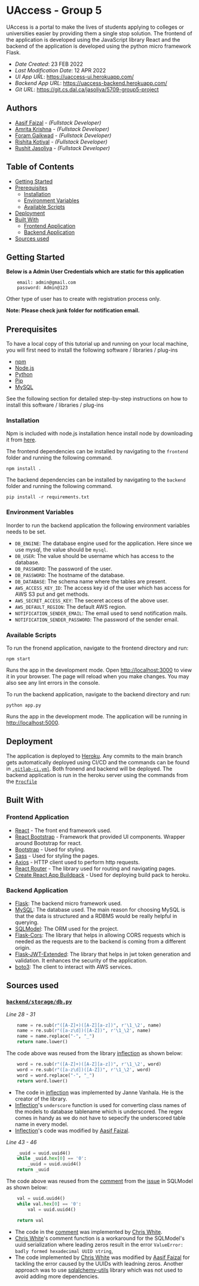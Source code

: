 # UAccess - Group 5

UAccess is a portal to make the lives of students applying to colleges or universities easier by providing them a single stop solution. The frontend of the application is developed using the JavaScript library React and the backend of the application is developed using the python micro framework Flask. 

- _Date Created_: 23 FEB 2022
- _Last Modification Date_: 12 APR 2022
- _UI App URL_: <https://uaccess-ui.herokuapp.com/>
- _Backend App URL_: <https://uaccess-backend.herokuapp.com/>
- _Git URL_: <https://git.cs.dal.ca/jasoliya/5709-group5-project>

## Authors

- [Aasif Faizal](https://git.cs.dal.ca/faizal) - _(Fullstack Developer)_
- [Amrita Krishna](https://git.cs.dal.ca/akrishna) - _(Fullstack Developer)_
- [Foram Gaikwad](https://git.cs.dal.ca/fgaikwad) - _(Fullstack Developer)_
- [Rishita Kotiyal](https://git.cs.dal.ca/kotiyal) - _(Fullstack Developer)_
- [Rushit Jasoliya](https://git.cs.dal.ca/jasoliya) - _(Fullstack Developer)_

## Table of Contents

- [Getting Started](#getting-started)
- [Prerequisites](#prerequisites)
    - [Installation](#installation)
    - [Environment Variables](#environment-variables)
    - [Available Scripts](#available-scripts)
- [Deployment](#deployment)
- [Built With](#built-with)
    - [Frontend Application](#frontend-application)
    - [Backend Application](#backend-application)
- [Sources used](#sources-used)

## Getting Started

**Below is a Admin User Credentials which are static for this application**

```
    email: admin@gmail.com
    password: Admin@123
```

Other type of user has to create with registration process only.

**Note: Please check junk folder for notification email.**

## Prerequisites

To have a local copy of this tutorial up and running on your local machine, you will first need to install the following software / libraries / plug-ins

* [npm](https://www.npmjs.com/)
* [Node.js](https://nodejs.org/en/)
* [Python](https://www.python.org/downloads/)
* [Pip](https://pip.pypa.io/en/stable/installation/)
* [MySQL](https://www.mysql.com/)

See the following section for detailed step-by-step instructions on how to install this software / libraries / plug-ins

### Installation

Npm is included with node.js installation hence install node by downloading it from [here](https://nodejs.org/en/).

The frontend dependencies can be installed by navigating to the `frontend` folder and running the following command.

```shell
npm install .
```

The backend dependencies can be installed by navigating to the `backend` folder and running the following command.

```shell
pip install -r requirements.txt
```

### Environment Variables

Inorder to run the backend application the following environment variables needs to be set.
- `DB_ENGINE`: The database engine used for the application. Here since we use mysql, the value should be `mysql`.
- `DB_USER`: The value should be username which has access to the database.
- `DB_PASSWORD`: The password of the user.
- `DB_PASSWORD`: The hostname of the database.
- `DB_DATABASE`: The schema name where the tables are present.
- `AWS_ACCESS_KEY_ID`: The access key id of the user which has access for AWS S3 put and get methods.
- `AWS_SECRET_ACCESS_KEY`: The seceret access of the above user.
- `AWS_DEFAULT_REGION`: The default AWS region.
- `NOTIFICATION_SENDER_EMAIL`: The email used to send notification mails.
- `NOTIFICATION_SENDER_PASSWORD`: The password of the sender email.

### Available Scripts

To run the fronend application, navigate to the frontend directory and run:

```shell
npm start
```

Runs the app in the development mode. Open [http://localhost:3000](http://localhost:3000) to view it in your browser. The page will reload when you make changes. You may also see any lint errors in the console.

To run the backend application, navigate to the backend directory and run:

```shell
python app.py
```

Runs the app in the development mode. The application will be running in [http://localhost:5000](http://localhost:5000).

## Deployment

The application is deployed to [Heroku](https://www.heroku.com/platform). Any commits to the main branch gets automatically deployed using CI/CD and  the commands can be found in [`.gitlab-ci.yml`](https://git.cs.dal.ca/jasoliya/5709-group5-project/-/blob/main/.gitlab-ci.yml). Both fronend and backend will be deployed. The backend application is run in the heroku server using the commands from the [`Procfile`](https://git.cs.dal.ca/jasoliya/5709-group5-project/-/blob/main/backend/Procfile)

## Built With

### Frontend Application

- [React](https://reactjs.org/docs/getting-started.html) - The front end framework used.
- [React Bootstrap](https://react-bootstrap.github.io/getting-started/introduction) - Framework that provided UI components. Wrapper around Bootstrap for react.
- [Bootstrap](https://getbootstrap.com/docs/5.1/getting-started/introduction/) - Used for styling.
- [Sass](https://sass-lang.com/documentation) - Used for styling the pages.
- [Axios](https://axios-http.com/docs/intro) - HTTP client used to perform http requests.
- [React Router](https://reactrouter.com/) - The library used for routing and navigating pages.
- [Create React App Buildpack](https://github.com/mars/create-react-app-buildpack) - Used for deploying build pack to heroku.

### Backend Application

- [Flask](https://flask.palletsprojects.com/): The backend micro framework used.
- [MySQL](https://www.mysql.com/): The database used. The main reason for choosing MySQL is that the data is structured and a RDBMS would be really helpful in querying.
- [SQLModel](https://sqlmodel.tiangolo.com/): The ORM used for the project.
- [Flask-Cors](https://flask-cors.readthedocs.io/en/latest/): The library that helps in allowing CORS requests which is needed as the requests are to the backend is coming from a different origin.
- [Flask-JWT-Extended](https://flask-jwt-extended.readthedocs.io/en/stable/): The library that helps in jwt token generation and validation. It enhances the security of the application.
- [boto3](https://boto3.amazonaws.com/v1/documentation/api/latest/index.html): The client to interact with AWS services.


## Sources used

### [`backend/storage/db.py`](https://git.cs.dal.ca/jasoliya/5709-group5-project/-/blob/main/backend/storage/db.py)

*Line 28 - 31*

```py
    name = re.sub(r"([A-Z]+)([A-Z][a-z])", r'\1_\2', name)
    name = re.sub(r"([a-z\d])([A-Z])", r'\1_\2', name)
    name = name.replace("-", "_")
    return name.lower()
```

The code above was reused from the library [inflection](https://github.com/jpvanhal/inflection/blob/b00d4d348b32ef5823221b20ee4cbd1d2d924462/inflection/__init__.py#L397) as shown below: 

```py
    word = re.sub(r"([A-Z]+)([A-Z][a-z])", r'\1_\2', word)
    word = re.sub(r"([a-z\d])([A-Z])", r'\1_\2', word)
    word = word.replace("-", "_")
    return word.lower()
```

- The code in [inflection](https://github.com/jpvanhal/inflection/blob/b00d4d348b32ef5823221b20ee4cbd1d2d924462/inflection/__init__.py#L397) was implemented by Janne Vanhala. He is the creator of the library.
- [Inflection](https://github.com/jpvanhal/inflection/blob/b00d4d348b32ef5823221b20ee4cbd1d2d924462/inflection/__init__.py#L397)'s `underscore` function is used for converting class names of the models to database tablename which is underscored. The regex comes in handy as we do not have to sepecify the underscored table name in every model.
- [Inflection](https://github.com/jpvanhal/inflection/blob/b00d4d348b32ef5823221b20ee4cbd1d2d924462/inflection/__init__.py#L397)'s code was modified by [Aasif Faizal](https://git.cs.dal.ca/faizal).


*Line 43 - 46*

```py
    _uuid = uuid.uuid4()
    while _uuid.hex[0] == '0':
        _uuid = uuid.uuid4()
    return _uuid
```

The code above was reused from the [comment](https://github.com/tiangolo/sqlmodel/issues/25#issuecomment-982039809) from the [issue](https://github.com/tiangolo/sqlmodel/issues/25) in SQLModel as shown below: 

```py
    val = uuid.uuid4()
    while val.hex[0] == '0':
        val = uuid.uuid4()

    return val
```

- The code in the [comment](https://github.com/tiangolo/sqlmodel/issues/25#issuecomment-982039809) was implemented by [Chris White](https://github.com/chriswhite199).
- [Chris White](https://github.com/chriswhite199)'s comment function is a workaround for the SQLModel's uuid serialization where leading zeros result in the error `ValueError: badly formed hexadecimal UUID string`,
- The code implemented by [Chris White](https://github.com/chriswhite199) was modified by [Aasif Faizal](https://git.cs.dal.ca/faizal) for tackling the error caused by the UUIDs with leadning zeros. Another approach was to use [sqlalchemy-utils](https://sqlalchemy-utils.readthedocs.io/en/latest/data_types.html#module-sqlalchemy_utils.types.uuid) library which was not used to avoid adding more dependencies.
